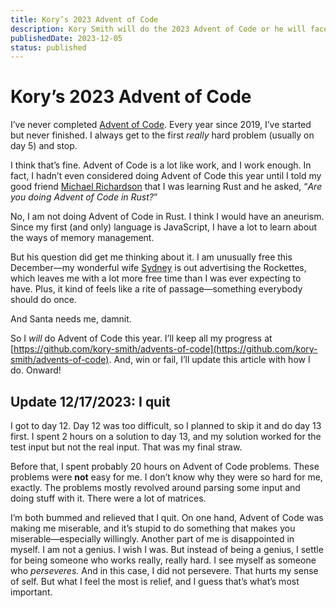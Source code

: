 ```yaml
---
title: Kory’s 2023 Advent of Code
description: Kory Smith will do the 2023 Advent of Code or he will face public shame.
publishedDate: 2023-12-05
status: published
---
```

# Kory’s 2023 Advent of Code


I’ve never completed [Advent of Code](https://adventofcode.com/). Every year since 2019, I’ve started but never finished. I always get to the first *really* hard problem (usually on day 5) and stop.

I think that’s fine. Advent of Code is a lot like work, and I work enough. In fact, I hadn’t even considered doing Advent of Code this year until I told my good friend [Michael Richardson](https://twitter.com/AnAccidentalDev) that I was learning Rust and he asked, “*Are you doing Advent of Code in Rust?*”

No, I am not doing Advent of Code in Rust. I think I would have an aneurism. Since my first (and only) language is JavaScript, I have a lot to learn about the ways of memory management.

But his question did get me thinking about it. I am unusually free this December—my wonderful wife [Sydney](https://sydneyvollmer.com/) is out advertising the Rockettes, which leaves me with a lot more free time than I was ever expecting to have. Plus, it kind of feels like a rite of passage—something everybody should do once.

And Santa needs me, damnit.

So I *will* do Advent of Code this year. I’ll keep all my progress at [https://github.com/kory-smith/advents-of-code](https://github.com/kory-smith/advents-of-code). And, win or fail, I’ll update this article with how I do. Onward!

## Update 12/17/2023: I quit

I got to day 12. Day 12 was too difficult, so I planned to skip it and do day 13 first. I spent 2 hours on a solution to day 13, and my solution worked for the test input but not the real input. That was my final straw.

Before that, I spent probably 20 hours on Advent of Code problems. These problems were **not** easy for me. I don’t know why they were so hard for me, exactly. The problems mostly revolved around parsing some input and doing stuff with it. There were a lot of matrices.

I’m both bummed and relieved that I quit. On one hand, Advent of Code was making me miserable, and it’s stupid to do something that makes you miserable—especially willingly. Another part of me is disappointed in myself. I am not a genius. I wish I was. But instead of being a genius, I settle for being someone who works really, really hard. I see myself as someone who *perseveres.* And in this case, I did not persevere. That hurts my sense of self. But what I feel the most is relief, and I guess that’s what’s most important.